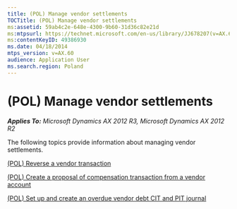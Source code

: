 ```yaml
---
title: (POL) Manage vendor settlements
TOCTitle: (POL) Manage vendor settlements
ms:assetid: 59ab4c2e-648e-4300-9b60-31d36c82e21d
ms:mtpsurl: https://technet.microsoft.com/en-us/library/JJ678207(v=AX.60)
ms:contentKeyID: 49386930
ms.date: 04/18/2014
mtps_version: v=AX.60
audience: Application User
ms.search.region: Poland
---
```


# (POL) Manage vendor settlements 


_**Applies To:** Microsoft Dynamics AX 2012 R3, Microsoft Dynamics AX 2012 R2_

The following topics provide information about managing vendor settlements.

[(POL) Reverse a vendor transaction](pol-reverse-a-vendor-transaction.md)

[(POL) Create a proposal of compensation transaction from a vendor account](pol-create-a-proposal-of-compensation-transaction-from-a-vendor-account.md)

[(POL) Set up and create an overdue vendor debt CIT and PIT journal](pol-set-up-and-create-an-overdue-vendor-debt-cit-and-pit-journal.md)

  


